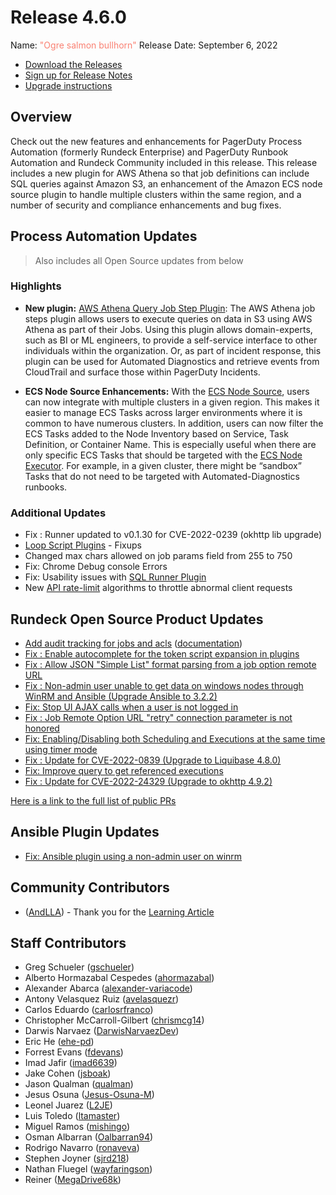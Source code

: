 # Release 4.6.0

Name: <span style="color: salmon"><span class="glyphicon glyphicon-bullhorn"></span> "Ogre salmon bullhorn"</span>
Release Date: September 6, 2022

- [Download the Releases](https://download.rundeck.com/)
- [Sign up for Release Notes](https://www.rundeck.com/release-notes-signup)
- [Upgrade instructions](/upgrading/)

## Overview

Check out the new features and enhancements for PagerDuty Process Automation (formerly Rundeck Enterprise) and PagerDuty Runbook Automation and Rundeck Community included in this release. This release includes a new plugin for AWS Athena so that job definitions can include SQL queries against Amazon S3, an enhancement of the Amazon ECS node source plugin to handle multiple clusters within the same region, and a number of security and compliance enhancements and bug fixes.

## Process Automation Updates

> Also includes all Open Source updates from below

### Highlights

- **New plugin:** [AWS Athena Query Job Step Plugin](/manual/workflow-steps/aws-athena.md): The AWS Athena job steps plugin allows users to execute queries on data in S3 using AWS Athena as part of their Jobs.  Using this plugin allows domain-experts, such as BI or ML engineers, to provide a self-service interface to other individuals within the organization.  Or, as part of incident response, this plugin can be used for Automated Diagnostics and retrieve events from CloudTrail and surface those within PagerDuty Incidents.  

- **ECS Node Source Enhancements:** With the [ECS Node Source](/manual/projects/resource-model-sources/ecs-fargate.md), users can now integrate with multiple clusters in a given region.  This makes it easier to manage ECS Tasks across larger environments where it is common to have numerous clusters.  In addition, users can now filter the ECS Tasks added to the Node Inventory based on Service, Task Definition, or Container Name.  This is especially useful when there are only specific ECS Tasks that should be targeted with the [ECS Node Executor](/manual/projects/node-execution/aws-ecs.md).  For example, in a given cluster, there might be “sandbox” Tasks that do not need to be targeted with Automated-Diagnostics runbooks.  

### Additional Updates


* Fix : Runner updated to v0.1.30 for CVE-2022-0239 (okhttp lib upgrade)
* [Loop Script Plugins](/manual/workflow-steps/loop-plugins.md) - Fixups
* Changed max chars allowed on job params field from 255 to 750
* Fix: Chrome Debug console Errors
* Fix: Usability issues with [SQL Runner Plugin](/manual/node-steps/sqlrunner.md)
* New [API rate-limit](/administration/security/ratelimiting.md) algorithms to throttle abnormal client requests


## Rundeck Open Source Product Updates

* [Add audit tracking for jobs and acls](https://github.com/rundeck/rundeck/pull/7826) ([documentation](/administration/security/audit-trail.md))
* [Fix : Enable autocomplete for the token script expansion in plugins](https://github.com/rundeck/rundeck/pull/7877)
* [Fix : Allow JSON &quot;Simple List&quot; format parsing from a job option remote URL](https://github.com/rundeck/rundeck/pull/7872)
* [Fix : Non-admin user unable to get data on windows nodes through WinRM and Ansible (Upgrade Ansible to 3.2.2)](https://github.com/rundeck/rundeck/pull/7863)
* [Fix: Stop UI AJAX calls when a user is not logged in](https://github.com/rundeck/rundeck/pull/7861)
* [Fix : Job Remote Option URL &quot;retry&quot; connection parameter is not honored](https://github.com/rundeck/rundeck/pull/7856)
* [Fix: Enabling/Disabling both Scheduling and Executions at the same time using timer mode](https://github.com/rundeck/rundeck/pull/7842)
* [Fix : Update for CVE-2022-0839 (Upgrade to Liquibase 4.8.0)](https://github.com/rundeck/rundeck/pull/7831)
* [Fix: Improve query to get referenced executions](https://github.com/rundeck/rundeck/pull/7827)
* [Fix : Update for CVE-2022-24329 (Upgrade to okhttp 4.9.2)](https://github.com/rundeck/rundeck/pull/7825)


[Here is a link to the full list of public PRs](https://github.com/rundeck/rundeck/pulls?q=is%3Apr+milestone%3A4.6.0+is%3Aclosed)

## Ansible Plugin Updates
* [Fix: Ansible plugin using a non-admin user on winrm](https://github.com/rundeck-plugins/ansible-plugin/pull/324)

## Community Contributors

* ([AndLLA](https://github.com/AndLLA)) - Thank you for the [Learning Article](/learning/howto/apache2-proxy-gssapi.md)

## Staff Contributors

* Greg Schueler ([gschueler](https://github.com/gschueler))
* Alberto Hormazabal Cespedes ([ahormazabal](https://github.com/ahormazabal))
* Alexander Abarca ([alexander-variacode](https://github.com/alexander-variacode))
* Antony Velasquez Ruiz ([avelasquezr](https://github.com/avelasquezr))
* Carlos Eduardo ([carlosrfranco](https://github.com/carlosrfranco))
* Christopher McCarroll-Gilbert ([chrismcg14](https://github.com/chrismcg14))
* Darwis Narvaez ([DarwisNarvaezDev](https://github.com/DarwisNarvaezDev))
* Eric He ([ehe-pd](https://github.com/ehe-pd))
* Forrest Evans ([fdevans](https://github.com/fdevans))
* Imad Jafir ([imad6639](https://github.com/imad6639))
* Jake Cohen ([jsboak](https://github.com/jsboak))
* Jason Qualman ([qualman](https://github.com/qualman))
* Jesus Osuna ([Jesus-Osuna-M](https://github.com/Jesus-Osuna-M))
* Leonel Juarez ([L2JE](https://github.com/L2JE))
* Luis Toledo ([ltamaster](https://github.com/ltamaster))
* Miguel Ramos ([mishingo](https://github.com/mishingo))
* Osman Albarran ([Oalbarran94](https://github.com/Oalbarran94))
* Rodrigo Navarro ([ronaveva](https://github.com/ronaveva))
* Stephen Joyner ([sjrd218](https://github.com/sjrd218))
* Nathan Fluegel ([wayfaringson](https://github.com/wayfaringson))
* Reiner ([MegaDrive68k](https://github.com/MegaDrive68k))
